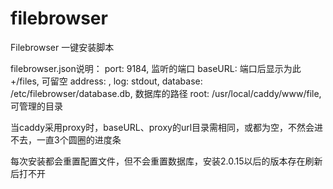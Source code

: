 # filebrowser
Filebrowser 一键安装脚本

filebrowser.json说明：
port: 9184, 监听的端口
baseURL: 端口后显示为此+/files, 可留空
address: ,
log: stdout,
database: /etc/filebrowser/database.db, 数据库的路径
root: /usr/local/caddy/www/file, 可管理的目录

当caddy采用proxy时，baseURL、proxy的url目录需相同，或都为空，不然会进不去，一直3个圆圈的进度条

每次安装都会重置配置文件，但不会重置数据库，安装2.0.15以后的版本存在刷新后打不开
